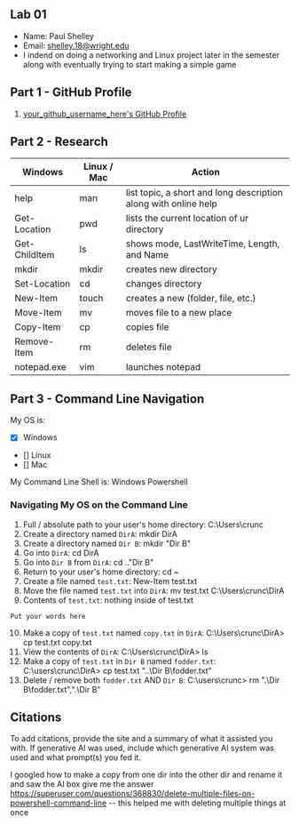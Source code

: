 ## Lab 01

- Name: Paul Shelley
- Email: shelley.18@wright.edu
- I indend on doing a networking and Linux project later in the semester along with eventually trying to start making a simple game

## Part 1 - GitHub Profile

1. [your_github_username_here's GitHub Profile](https://github.com/PaulS900)

## Part 2 - Research

| Windows | Linux / Mac | Action |
| ---     | ---         | ---    |
| help    | man         |  list topic, a short and long description along with online help      |
| Get-Location | pwd    |  lists the current location of ur directory      |
| Get-ChildItem | ls    |  shows mode, LastWriteTime, Length, and Name      |
| mkdir   | mkdir       |  creates new directory      |
| Set-Location | cd     |  changes directory      |
| New-Item | touch      |  creates a new (folder, file, etc.)      |
| Move-Item | mv        |  moves file to a new place      |
| Copy-Item | cp        |  copies file      |
| Remove-Item | rm      |  deletes file      |
| notepad.exe | vim     |  launches notepad      |

## Part 3 - Command Line Navigation

My OS is:
- [x] Windows
- [] Linux
- [] Mac

My Command Line Shell is: Windows Powershell 

### Navigating My OS on the Command Line

1. Full / absolute path to your user's home directory: C:\Users\crunc
2. Create a directory named `DirA`: mkdir DirA
3. Create a directory named `Dir B`: mkdir "Dir B"
4. Go into `DirA`: cd DirA
5. Go into `Dir B` from `DirA`: cd ..\"Dir B"
6. Return to your user's home directory: cd ~
7. Create a file named `test.txt`: New-Item test.txt
8. Move the file named `test.txt` into `DirA`: mv test.txt C:\Users\crunc\DirA
9. Contents of `test.txt`: nothing inside of test.txt
```
Put your words here
```
10. Make a copy of `test.txt` named `copy.txt` in `DirA`: C:\Users\crunc\DirA> cp test.txt copy.txt
11. View the contents of `DirA`: C:\Users\crunc\DirA> ls
12. Make a copy of `test.txt` in `Dir B` named `fodder.txt`: C:\users\crunc\DirA> cp test.txt "..\Dir B\fodder.txt"
13. Delete / remove both `fodder.txt` AND `Dir B`: C:\users\crunc> rm ".\Dir B\fodder.txt",".\Dir B"

## Citations

To add citations, provide the site and a summary of what it assisted you with.  If generative AI was used, include which generative AI system was used and what prompt(s) you fed it.

I googled how to make a copy from one dir into the other dir and rename it and saw the AI box give me the answer
https://superuser.com/questions/368830/delete-multiple-files-on-powershell-command-line -- this helped me with deleting multiple things at once
